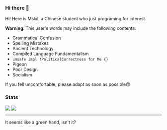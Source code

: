 ### Hi there 👋

<!--
**mslxl/mslxl** is a ✨ _special_ ✨ repository because its `README.md` (this file) appears on your GitHub profile.

Here are some ideas to get you started:

- 🔭 I’m currently working on ...
- 🌱 I’m currently learning ...
- 👯 I’m looking to collaborate on ...
- 🤔 I’m looking for help with ...
- 💬 Ask me about ...
- 📫 How to reach me: ...
- 😄 Pronouns: ...
- ⚡ Fun fact: ...
-->
Hi! Here is Mslxl, a Chinese student who just programing for interest.

**Warning**: This user's words may include the following contents:
- Grammatical Confusion
- Spelling Mistakes
- Ancient Technology
- Compiled Language Fundamentalism
- `unsafe impl !PoliticalCorrectness for Me {}`
- Pigeon
- Poor Design
- Socialism

If you fell uncomfortable, please adapt as soon as possible😜


### Stats


<img align="left" src="https://github-readme-stats-git-masterrstaa-rickstaa.vercel.app/api/top-langs/?username=mslxl&theme=transparent" />
<div align="left">
<img  src="https://github-readme-stats-git-masterrstaa-rickstaa.vercel.app/api?username=mslxl&count_private=true&show_icons=true&include_orgs=true&theme=transparent" />
  <hr/>
  <p>It seems like a green hand, isn't it?</p>
</div>
